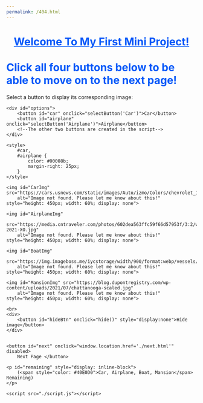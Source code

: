 ```yaml
---
permalink: /404.html
---
```

<!DOCTYPE html>
<html lang="en">

<head>
    <meta charset="UTF-8">
    <meta http-equiv="X-UA-Compatible" content="IE=edge">
    <meta name="viewport" content="width=device-width, initial-scale=1.0">
    <title>Pictures</title>
</head>

<body>
    <h1 style="color: #0057F9">
        <center> <u>Welcome To My First Mini Project!</u></center>
        <br>
        Click all four buttons below to be able to move on to the next page!
    </h1>
    <p>Select a button to display its corresponding image:</p>

    <div id="options">
        <button id="car" onclick="selectButton('Car')">Car</button>
        <button id="airplane" onclick="selectButton('Airplane')">Airplane</button>
        <!--The other two buttons are created in the script-->
    </div>

    <style>
        #car,
        #airplane {
            color: #00008b;
            margin-right: 25px;
        }
    </style>

    <img id="CarImg" src="https://cars.usnews.com/static/images/Auto/izmo/Colors/chevrolet_14suburban1ls11a_black.jpg"
        alt="Image not found. Please let me know about this!" style="height: 450px; width: 60%; display: none">

    <img id="AirplaneImg"
        src="https://media.cntraveler.com/photos/602dea563ffc59f66d57953f/3:2/w_1074,h_716,c_limit/PrivateJetDecoder-2021-XO.jpg"
        alt="Image not found. Please let me know about this!" style="height: 450px; width: 60%; display: none">

    <img id="BoatImg"
        src="https://img.imageboss.me/iycstorage/width/900/format:webp/vessels/images/d5e0c9e07abbf757f14bf17c90985156/large_1967863.jpg"
        alt="Image not found. Please let me know about this!" style="height: 450px; width: 60%; display: none">

    <img id="MansionImg" src="https://blog.dupontregistry.com/wp-content/uploads/2021/07/chattanooga-scaled.jpg"
        alt="Image not found. Please let me know about this!" style="height: 450px; width: 60%; display: none">

    <br>
    <div>
        <button id="hideBtn" onclick="hide()" style="display:none">Hide image</button>
    </div>


    <button id="next" onclick="window.location.href='./next.html'" disabled>
        Next Page </button>

    <p id="remaining" style="display: inline-block">
        (<span style="color: #40E0D0">Car, Airplane, Boat, Mansion</span> Remaining)
    </p>

    <script src="./script.js"></script>

</body>

</html>
